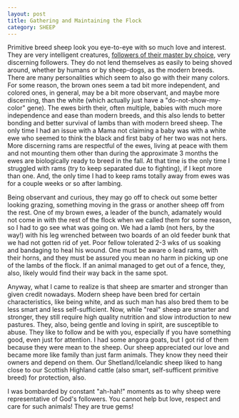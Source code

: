 ```yaml
---
layout: post
title: Gathering and Maintaining the Flock
category: SHEEP
---
```


Primitive breed sheep look you eye-to-eye with so much love and interest. They are very intelligent creatures, [followers of their master by choice](https://youtu.be/e45dVgWgV64), very discerning followers. They do not lend themselves as easily to being shoved around, whether by humans or by sheep-dogs, as the modern breeds. There are many personalities which seem to also go with their many colors. For some reason, the brown ones seem a tad bit more independent, and colored ones, in general, may be a bit more observant, and maybe more discerning, than the white (which actually just have a "do-not-show-my-color" gene). The ewes birth their, often multiple, babies with much more independence and ease than modern breeds, and this also lends to better bonding and better survival of lambs than with modern breed sheep. The only time I had an issue with a Mama not claiming a baby was with a white ewe who seemed to think the black and first baby of her two was not hers. More discerning rams are respectful of the ewes, living at peace with them and not mounting them other than during the approximate 3 months the ewes are biologically ready to breed in the fall. At that time is the only time I struggled with rams (try to keep separated due to fighting), if I kept more than one. And, the only time I had to keep rams totally away from ewes was for a couple weeks or so after lambing. 

Being observant and curious, they may go off to check out some better looking grazing, something moving in the grass or another sheep off from the rest. One of my brown ewes, a leader of the bunch, adamately would not come in with the rest of the flock when we called them for some reason, so I had to go see what was going on. We had a lamb (not hers, by the way!) with his leg wrenched between two boards of an old feeder bunk that we had not gotten rid of yet. Poor fellow tolerated 2-3 wks of us soaking and bandaging to heal his wound. One must be aware o lead rams, with their horns, and they must be assured you mean no harm in picking up one of the lambs of the flock. If an animal managed to get out of a fence, they, also, likely would find their way back in the same spot.

Anyway, what I came to realize is that sheep are smarter and stronger than given credit nowadays. Modern sheep have been bred for certain characteristics, like being white, and as such man has also bred them to be less smart and less self-sufficient. Now, while "real" sheep are smarter and stronger, they still require high quality nutrition and slow introduction to new pastures. They, also, being gentle and loving in spirit, are susceptible to abuse. They like to follow and be with you, especially if you have something good, even just for attention. I had some angora goats, but I got rid of them because they were mean to the sheep. Our sheep appreciated our love and became more like family than just farm animals. They know they need their owners and depend on them. Our Shetland/Icelandic sheep liked to hang close to our Scottish Highland cattle (also smart, self-sufficent primitive breed) for protection, also. 

I was bombarded by constant "ah-hah!" moments as to why sheep were representative of God's followers. You cannot help but love, respect and care for such animals! They are true gems!
